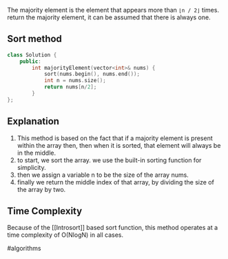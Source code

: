 The majority element is the element that appears more than `⌊n / 2⌋` times. return the majority element, it can be assumed that there is always one.

## Sort method
```cpp
class Solution {
	public:
		int majorityElement(vector<int>& nums) {
			sort(nums.begin(), nums.end());
			int n = nums.size();
			return nums[n/2];
		}
};
```

## Explanation

1. This method is based on the fact that if a majority element is present within the array then, then when it is sorted, that element will always be in the middle. 
2. to start, we sort the array. we use the built-in sorting function for simplicity.
3. then we assign a variable n to be the size of the array nums.
4. finally we return the middle index of that array, by dividing the size of the array by two. 

## Time Complexity

Because of the [[Introsort]] based sort function, this method operates at a time complexity of O(NlogN) in all cases.

#algorithms 
